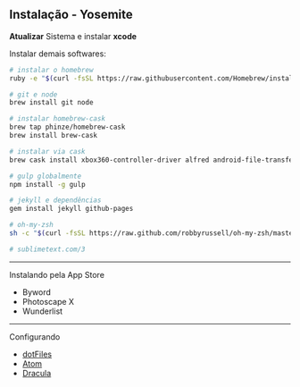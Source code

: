 Instalação - Yosemite
---

**Atualizar** Sistema e instalar **xcode**

Instalar demais softwares:
```sh
# instalar o homebrew
ruby -e "$(curl -fsSL https://raw.githubusercontent.com/Homebrew/install/master/install)"

# git e node
brew install git node

# instalar homebrew-cask
brew tap phinze/homebrew-cask
brew install brew-cask

# instalar via cask
brew cask install xbox360-controller-driver alfred android-file-transfer atom dropbox firefox google-chrome google-drive imageoptim iterm2 microsoft-office ntfs-free skype spectacle spotify steam the-unarchiver utorrent vlc

# gulp globalmente
npm install -g gulp

# jekyll e dependências
gem install jekyll github-pages

# oh-my-zsh
sh -c "$(curl -fsSL https://raw.github.com/robbyrussell/oh-my-zsh/master/tools/install.sh)"

# sublimetext.com/3
```

---

Instalando pela App Store

- Byword
- Photoscape X
- Wunderlist

---

Configurando

- [dotFiles](https://github.com/sergiokopplin/setups)
- [Atom](https://gist.github.com/sergiokopplin/896adec9fa1e1930d556)
- [Dracula](https://github.com/zenorocha/dracula-theme)
